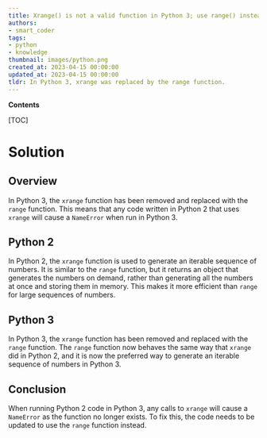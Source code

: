 ```yaml
---
title: Xrange() is not a valid function in Python 3; use range() instead
authors:
- smart_coder
tags:
- python
- knowledge
thumbnail: images/python.png
created_at: 2023-04-15 00:00:00
updated_at: 2023-04-15 00:00:00
tldr: In Python 3, xrange was replaced by the range function.
---
```


**Contents**

[TOC]

# Solution

## Overview

In Python 3, the `xrange` function has been removed and replaced with the `range` function. This means that any code written in Python 2 that uses `xrange` will cause a `NameError` when run in Python 3.

## Python 2

In Python 2, the `xrange` function is used to generate an iterable sequence of numbers. It is similar to the `range` function, but it returns an object that generates the numbers on demand, rather than generating all the numbers at once and storing them in memory. This makes it more efficient than `range` for large sequences of numbers.

## Python 3

In Python 3, the `xrange` function has been removed and replaced with the `range` function. The `range` function now behaves the same way that `xrange` did in Python 2, and it is now the preferred way to generate an iterable sequence of numbers in Python 3.

## Conclusion

When running Python 2 code in Python 3, any calls to `xrange` will cause a `NameError` as the function no longer exists. To fix this, the code needs to be updated to use the `range` function instead.
